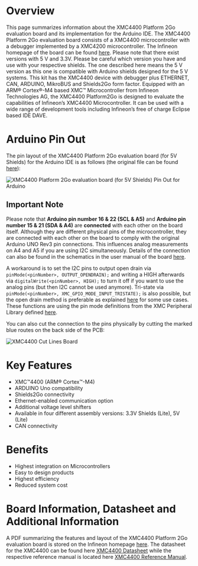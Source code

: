 # Overview
This page summarizes information about the XMC4400 Platform 2Go evaluation board and its implementation for the Arduino IDE. The XMC4400 Platform 2Go evaluation board consists of a XMC4400 microcontroller with a debugger implemented by a XMC4200 microcontroller. The Infineon homepage of the board can be found [here](https://www.infineon.com/cms/en/product/evaluation-boards/kit_xmc_plt2go_xmc4400/).
Please note that there exist versions with 5 V and 3.3V. Please be careful which version you have and use with your respective shields. The one described here means the 5 V version as this one is compatible with Arduino shields designed for the 5 V systems.
This kit has the XMC4400 device with debugger plus ETHERNET, CAN, ARDUINO, MikroBUS and Shields2Go form factor. 
Equipped with an ARM® Cortex®-M4 based XMC™ Microcontroller from Infineon Technologies AG, the XMC4400 Platform2Go is designed to evaluate the capabilities of Infineon’s XMC4400  Microcontroller. It can be used with a wide range of development tools including Infineon’s free of charge Eclipse based IDE DAVE. 

# Arduino Pin Out
The pin layout of the XMC4400 Platform 2Go evaluation board (for 5V Shields) for the Arduino IDE is as follows (the original file can be found [here](https://github.com/Infineon/Assets/blob/master/Pictures/xmc4400_platform2go.jpg)):

![XMC4400 Platform 2Go evaluation board (for 5V Shields) Pin Out for Arduino](https://github.com/Infineon/Assets/blob/master/Pictures/xmc4400_platform2go.jpg)

## Important Note

Please note that **Arduino pin number 16 & 22 (SCL & A5)** and **Arduino pin number 15 & 21 (SDA & A4)** are **connected** with each other on the board itself. 
Although they are different physical pins of the microcontroller, they are connected with each other on the board to comply with the original Arduino UNO Rev3 pin connections. This influences analog measurements on A4 and A5 if you are using I2C simultaneously.
Details of the connection can also be found in the schematics in the user manual of the board [here](https://www.infineon.com/dgdl/Infineon-Board_User_Manual_XMC4700_XMC4800_Relax_Kit_Series-UM-v01_02-EN.pdf?fileId=5546d46250cc1fdf01513f8e052d07fc).

A workaround is to set the I2C pins to output open drain via `pinMode(<pinNumber>, OUTPUT_OPENDRAIN);` and writing a HIGH afterwards via `digitalWrite(<pinNumber>, HIGH);` to turn it off if you want to use the analog pins (but then I2C cannot be used anymore). Tri-state via `pinMode(<pinNumber>, XMC_GPIO_MODE_INPUT_TRISTATE);` is also possible, but the open drain method is preferable as explained [here](https://github.com/Infineon/XMC-for-Arduino/issues/164#issuecomment-714804397) for some use cases. These functions are using the pin mode definitions from the XMC Peripheral Library defined [here](https://github.com/Infineon/XMC-for-Arduino/blob/0dcbd5822cb59d12a7bdae776d307fae9c607ed7/cores/xmc_lib/XMCLib/inc/xmc4_gpio.h#L206).

You can also cut the connection to the pins physically by cutting the marked blue routes on the back side of the PCB:

![XMC4400 Cut Lines Board](https://user-images.githubusercontent.com/26908977/96910232-7332d980-149f-11eb-81ec-2b5c23b01372.png)

# Key Features
* XMC™4400 (ARM® Cortex™-M4)
* ARDUINO Uno compatibility
* Shields2Go connectivity
* Ethernet-enabled communication option
* Additional voltage level shifters
* Available in four different assembly versions: 3.3V Shields (Lite), 5V (Lite)
* CAN connectivity

# Benefits 
* Highest integration on Microcontrollers
* Easy to design products
* Highest efficiency
* Reduced system cost

# Board Information, Datasheet and Additional Information
A PDF summarizing the features and layout of the XMC4400 Platform 2Go evaluation board is stored on the Infineon homepage [here](https://www.infineon.com/dgdl/Infineon-XMC4400_Platform2Go-UserManual-v01_00-EN.pdf?fileId=5546d4626f229553016f8fc159482c94).
The datasheet for the XMC4400 can be found here [XMC4400 Datasheet](https://www.infineon.com/dgdl/Infineon-XMC4400-DS-v01_03-EN.pdf?fileId=5546d462696dbf12016981795855391d) while the respective reference manual is located here [XMC4400 Reference Manual](https://www.infineon.com/dgdl/Infineon-xmc4400_rm_v1.6_2016-UM-v01_06-EN.pdf?fileId=db3a30433afc7e3e013b3c46756b5c41).

